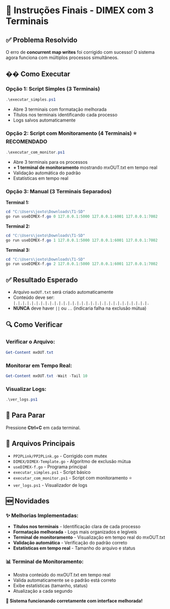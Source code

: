 # 🎯 Instruções Finais - DIMEX com 3 Terminais

## ✅ Problema Resolvido
O erro de **concurrent map writes** foi corrigido com sucesso! O sistema agora funciona com múltiplos processos simultâneos.

## �� Como Executar

### Opção 1: Script Simples (3 Terminais)
```powershell
.\executar_simples.ps1
```
- Abre 3 terminais com formatação melhorada
- Títulos nos terminais identificando cada processo
- Logs salvos automaticamente

### Opção 2: Script com Monitoramento (4 Terminais) ⭐ **RECOMENDADO**
```powershell
.\executar_com_monitor.ps1
```
- Abre 3 terminais para os processos
- **+ 1 terminal de monitoramento** mostrando mxOUT.txt em tempo real
- Validação automática do padrão
- Estatísticas em tempo real

### Opção 3: Manual (3 Terminais Separados)

**Terminal 1:**
```powershell
cd "C:\Users\joxto\Downloads\T1-SD"
go run useDIMEX-f.go 0 127.0.0.1:5000 127.0.0.1:6001 127.0.0.1:7002
```

**Terminal 2:**
```powershell
cd "C:\Users\joxto\Downloads\T1-SD"
go run useDIMEX-f.go 1 127.0.0.1:5000 127.0.0.1:6001 127.0.0.1:7002
```

**Terminal 3:**
```powershell
cd "C:\Users\joxto\Downloads\T1-SD"
go run useDIMEX-f.go 2 127.0.0.1:5000 127.0.0.1:6001 127.0.0.1:7002
```

## ✅ Resultado Esperado

- Arquivo `mxOUT.txt` será criado automaticamente
- Conteúdo deve ser: `|.|.|.|.|.|.|.|.|.|.|.|.|.|.|.|.|.|.|.|.|.|.|.|.|.|.|.|.|.|.`
- **NUNCA** deve haver `||` ou `..` (indicaria falha na exclusão mútua)

## 🔍 Como Verificar

### Verificar o Arquivo:
```powershell
Get-Content mxOUT.txt
```

### Monitorar em Tempo Real:
```powershell
Get-Content mxOUT.txt -Wait -Tail 10
```

### Visualizar Logs:
```powershell
.\ver_logs.ps1
```

## 🎯 Para Parar
Pressione **Ctrl+C** em cada terminal.

## 📁 Arquivos Principais
- `PP2PLink/PP2PLink.go` - Corrigido com mutex
- `DIMEX/DIMEX-Template.go` - Algoritmo de exclusão mútua
- `useDIMEX-f.go` - Programa principal
- `executar_simples.ps1` - Script básico
- `executar_com_monitor.ps1` - Script com monitoramento ⭐
- `ver_logs.ps1` - Visualizador de logs

## 🆕 Novidades

### ✨ Melhorias Implementadas:
- **Títulos nos terminais** - Identificação clara de cada processo
- **Formatação melhorada** - Logs mais organizados e legíveis
- **Terminal de monitoramento** - Visualização em tempo real do mxOUT.txt
- **Validação automática** - Verificação do padrão correto
- **Estatísticas em tempo real** - Tamanho do arquivo e status

### 📊 Terminal de Monitoramento:
- Mostra conteúdo do mxOUT.txt em tempo real
- Valida automaticamente se o padrão está correto
- Exibe estatísticas (tamanho, status)
- Atualização a cada segundo

**🎉 Sistema funcionando corretamente com interface melhorada!**
